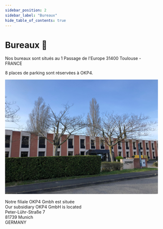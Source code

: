 ```yaml
---
sidebar_position: 2
sidebar_label: "Bureaux"
hide_table_of_contents: true
---
```


# Bureaux 🏢

Nos bureaux sont situés au 1 Passage de l'Europe 31400 Toulouse - FRANCE

8 places de parking sont réservées à OKP4.

![OKP4 Office](/img/office-okp4.jpg)

Notre filiale OKP4 Gmbh est située  
Our subsidiary OKP4 GmbH is located  
Peter-Lühr-Straße 7  
81739 Munich  
GERMANY  
